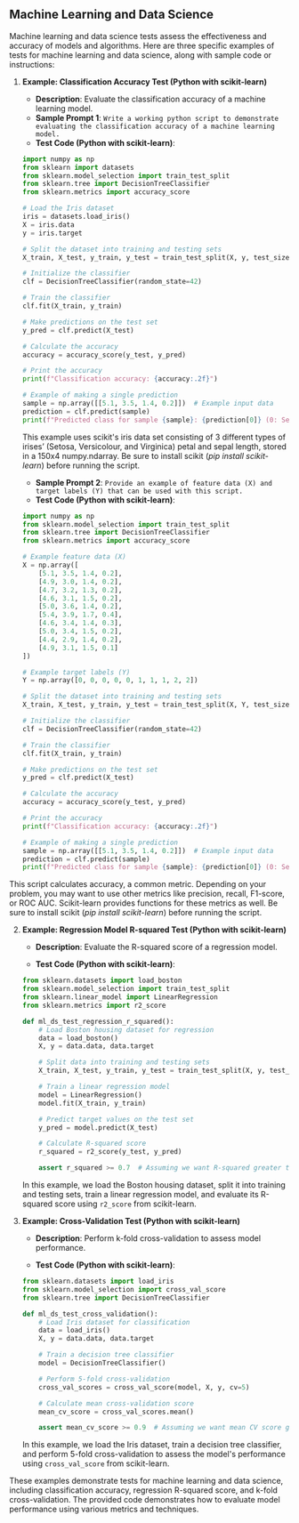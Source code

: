 ## Machine Learning and Data Science
Machine learning and data science tests assess the effectiveness and accuracy of models and algorithms. Here are three specific examples of tests for machine learning and data science, along with sample code or instructions:

1. **Example: Classification Accuracy Test (Python with scikit-learn)**

   - **Description**: Evaluate the classification accuracy of a machine learning model.
   - **Sample Prompt 1**: ```Write a working python script to demonstrate evaluating the classification accuracy of a machine learning model.```
   - **Test Code (Python with scikit-learn)**:  

   ```python
   import numpy as np
   from sklearn import datasets
   from sklearn.model_selection import train_test_split
   from sklearn.tree import DecisionTreeClassifier
   from sklearn.metrics import accuracy_score
   
   # Load the Iris dataset
   iris = datasets.load_iris()
   X = iris.data
   y = iris.target
   
   # Split the dataset into training and testing sets
   X_train, X_test, y_train, y_test = train_test_split(X, y, test_size=0.3, random_state=42)
   
   # Initialize the classifier
   clf = DecisionTreeClassifier(random_state=42)
   
   # Train the classifier
   clf.fit(X_train, y_train)
   
   # Make predictions on the test set
   y_pred = clf.predict(X_test)
   
   # Calculate the accuracy
   accuracy = accuracy_score(y_test, y_pred)
   
   # Print the accuracy
   print(f"Classification accuracy: {accuracy:.2f}")
   
   # Example of making a single prediction
   sample = np.array([[5.1, 3.5, 1.4, 0.2]])  # Example input data
   prediction = clf.predict(sample)
   print(f"Predicted class for sample {sample}: {prediction[0]} (0: Setosa, 1: Versicolor, 2: Virginica)")
   ```
   This example uses scikit's iris data set consisting of 3 different types of irises’ (Setosa, Versicolour, and Virginica) petal and sepal length, stored in a 150x4 numpy.ndarray. Be sure to install scikit (_pip install scikit-learn_) before running the script.

   - **Sample Prompt 2**: ```Provide an example of feature data (X) and target labels (Y) that can be used with this script.```
   - **Test Code (Python with scikit-learn)**:
   ```python
   import numpy as np
   from sklearn.model_selection import train_test_split
   from sklearn.tree import DecisionTreeClassifier
   from sklearn.metrics import accuracy_score
   
   # Example feature data (X)
   X = np.array([
       [5.1, 3.5, 1.4, 0.2],
       [4.9, 3.0, 1.4, 0.2],
       [4.7, 3.2, 1.3, 0.2],
       [4.6, 3.1, 1.5, 0.2],
       [5.0, 3.6, 1.4, 0.2],
       [5.4, 3.9, 1.7, 0.4],
       [4.6, 3.4, 1.4, 0.3],
       [5.0, 3.4, 1.5, 0.2],
       [4.4, 2.9, 1.4, 0.2],
       [4.9, 3.1, 1.5, 0.1]
   ])
   
   # Example target labels (Y)
   Y = np.array([0, 0, 0, 0, 0, 1, 1, 1, 2, 2])
   
   # Split the dataset into training and testing sets
   X_train, X_test, y_train, y_test = train_test_split(X, Y, test_size=0.3, random_state=42)
   
   # Initialize the classifier
   clf = DecisionTreeClassifier(random_state=42)
   
   # Train the classifier
   clf.fit(X_train, y_train)
   
   # Make predictions on the test set
   y_pred = clf.predict(X_test)
   
   # Calculate the accuracy
   accuracy = accuracy_score(y_test, y_pred)
   
   # Print the accuracy
   print(f"Classification accuracy: {accuracy:.2f}")
   
   # Example of making a single prediction
   sample = np.array([[5.1, 3.5, 1.4, 0.2]])  # Example input data
   prediction = clf.predict(sample)
   print(f"Predicted class for sample {sample}: {prediction[0]} (0: Setosa, 1: Versicolor, 2: Virginica)")
   ```

This script calculates accuracy, a common metric. Depending on your problem, you may want to use other metrics like precision, recall, F1-score, or ROC AUC. Scikit-learn provides functions for these metrics as well. Be sure to install scikit (_pip install scikit-learn_) before running the script.


2. **Example: Regression Model R-squared Test (Python with scikit-learn)**

   - **Description**: Evaluate the R-squared score of a regression model.

   - **Test Code (Python with scikit-learn)**:

   ```python
   from sklearn.datasets import load_boston
   from sklearn.model_selection import train_test_split
   from sklearn.linear_model import LinearRegression
   from sklearn.metrics import r2_score

   def ml_ds_test_regression_r_squared():
       # Load Boston housing dataset for regression
       data = load_boston()
       X, y = data.data, data.target

       # Split data into training and testing sets
       X_train, X_test, y_train, y_test = train_test_split(X, y, test_size=0.2, random_state=42)

       # Train a linear regression model
       model = LinearRegression()
       model.fit(X_train, y_train)

       # Predict target values on the test set
       y_pred = model.predict(X_test)

       # Calculate R-squared score
       r_squared = r2_score(y_test, y_pred)

       assert r_squared >= 0.7  # Assuming we want R-squared greater than or equal to 0.7
   ```

   In this example, we load the Boston housing dataset, split it into training and testing sets, train a linear regression model, and evaluate its R-squared score using `r2_score` from scikit-learn.

3. **Example: Cross-Validation Test (Python with scikit-learn)**

   - **Description**: Perform k-fold cross-validation to assess model performance.

   - **Test Code (Python with scikit-learn)**:

   ```python
   from sklearn.datasets import load_iris
   from sklearn.model_selection import cross_val_score
   from sklearn.tree import DecisionTreeClassifier

   def ml_ds_test_cross_validation():
       # Load Iris dataset for classification
       data = load_iris()
       X, y = data.data, data.target

       # Train a decision tree classifier
       model = DecisionTreeClassifier()

       # Perform 5-fold cross-validation
       cross_val_scores = cross_val_score(model, X, y, cv=5)

       # Calculate mean cross-validation score
       mean_cv_score = cross_val_scores.mean()

       assert mean_cv_score >= 0.9  # Assuming we want mean CV score greater than or equal to 90%
   ```

   In this example, we load the Iris dataset, train a decision tree classifier, and perform 5-fold cross-validation to assess the model's performance using `cross_val_score` from scikit-learn.

These examples demonstrate tests for machine learning and data science, including classification accuracy, regression R-squared score, and k-fold cross-validation. The provided code demonstrates how to evaluate model performance using various metrics and techniques.

